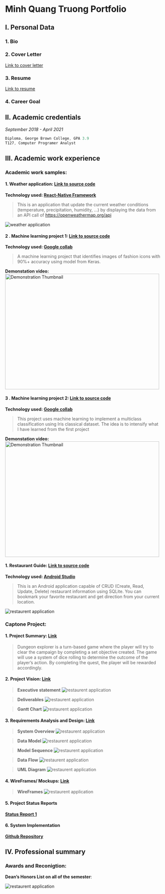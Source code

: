 # Minh Quang Truong Portfolio

## I. Personal Data


### 1. Bio

### 2. Cover Letter
[Link to cover letter](https://drive.google.com/file/d/1gy76HUFjp9j5KBldNUAaEybaTmULM8PR/view?usp=sharing)
### 3. Resume
[Link to resume](https://drive.google.com/file/d/1c4OMeSB0WLcc-zvif1cS6mECc-cZL9ZM/view?usp=sharing)

### 4. Career Goal 
## II. Academic credentials
*September 2018 - April 2021*

```javascript
Diploma, George Brown College, GPA 3.9
T127, Computer Programer Analyst
```

## III. Academic work experience
### Academic work samples:
#### 1. Weather application: [Link to source code](https://github.com/minhquangtruong/101160445_comp3123_a2)
**Technology used: [React-Native Framework](https://reactnative.dev/)**
>This is an application that update the current weather conditions (temperature, precipitation, humidity, …) by displaying the data from an API call of  https://openweathermap.org/api

<img src="screenshot/weatherapp.PNG" 
alt="weather application"  />

#### 2 . Machine learning project 1: [Link to source code](https://colab.research.google.com/drive/1YZt6svHcogQsq6lW9OjaLStMCtclsvYA?usp=sharing)
**Technology used: [Google collab](https://colab.research.google.com)**

>A machine learning project that identifies images of fashion icons with 90%+ accuracy using model from Keras.

**Demonstation video:**
<a href="http://www.youtube.com/watch?feature=player_embedded&v=9shEro6sy_k
" target="_blank"><img src="http://img.youtube.com/vi/9shEro6sy_k/0.jpg" 
alt="Demonstration Thumbnail" width="500" height="375"/></a>

#### 3 . Machine learning project 2: [Link to source code](https://colab.research.google.com/drive/1PZlJcb1gijXOl22ZzfcVYm2KPYOa4jkf?usp=sharing)
**Technology used: [Google collab](https://colab.research.google.com)**

>This project uses machine learning to implement a multiclass classification using Iris classical dataset. The idea is to intensify what I have learned from the first project

**Demonstation video:**
<a href="http://www.youtube.com/watch?feature=player_embedded&v=eXkV_b-vmdo
" target="_blank"><img src="http://img.youtube.com/vi/eXkV_b-vmdo/0.jpg" 
alt="Demonstration Thumbnail" width="500" height="375"/></a>

#### 1. Restaurant Guide: [Link to source code](https://github.com/minhquangtruong/101160445_comp3123_a2)
**Technology used: [Android Studio](https://developer.android.com/studio)**
>This is an Android application capable of CRUD (Create, Read, Update, Delete) restaurant information using SQLite. You can bookmark your favorite restaurant and get direction from your current location.

<img src="screenshot/restaurantguide.PNG" 
alt="restaurent application"  />

### Captone Project:
#### 1. Project Summary: [Link](https://drive.google.com/file/d/1PYDs_CBmVc09QATua5o7He37hPhog6Mz/view?usp=sharing)
>Dungeon explorer is a turn-based game where the player will try to clear the campaign by completing a set objective created. The game will use a system of dice rolling to determine the outcome of the player’s action. By completing the quest, the player will be rewarded accordingly.

#### 2. Project Vision: [Link](https://drive.google.com/file/d/1P8sWyDxJkrlZdEeHyDCSXCyrv4v4V8xy/view?usp=sharing)
>**Executive statement**
<img src="screenshot/project_plan.PNG" 
alt="restaurent application"  />

>**Deliverables**
<img src="screenshot/project_plan_deliverables.PNG" 
alt="restaurent application"  />

>**Gantt Chart**
<img src="screenshot/project_plan_ganttchart.PNG" 
alt="restaurent application"  />

#### 3. Requirements Analysis and Design: [Link](https://drive.google.com/file/d/17LOr5W2Ru8v7tZdd0rh-yAG49vIra8vD/view?usp=sharing)
>**System Overview**
<img src="screenshot/requirements_so.PNG" 
alt="restaurent application"  />

>**Data Model**
<img src="screenshot/requirements_datamodel.PNG" 
alt="restaurent application"  />

>**Model Sequence**
<img src="screenshot/requirements_sequence.PNG" 
alt="restaurent application"  />

>**Data Flow**
<img src="screenshot/requirements_dataflow.PNG" 
alt="restaurent application"  />

>**UML Diagram**
<img src="screenshot/requirement_uml.PNG" 
alt="restaurent application"  />

#### 4. WireFrames/ Mockups: [Link](https://drive.google.com/file/d/1WGvTaMBAVzwqijv4lqZEtZos1ejVBZIg/view?usp=sharing)
>**WireFrames**
<img src="screenshot/wireframe.PNG" 
alt="restaurent application"  />

#### 5. Project Status Reports
**[Status Report 1](https://drive.google.com/file/d/1mGJr5pmvHSFQJcE2pgJnfmCWa4aiuXfZ/view?usp=sharing)**


#### 6. System Implementation
**[Github Repository](https://github.com/MinhQuang-Truong/Dungeon-Explorer)**
## IV. Professional summary
### Awards and Reconigtion:
**Dean’s Honors List on all of the semester**:

<img src="screenshot/Dean.PNG" 
alt="restaurent application"  />